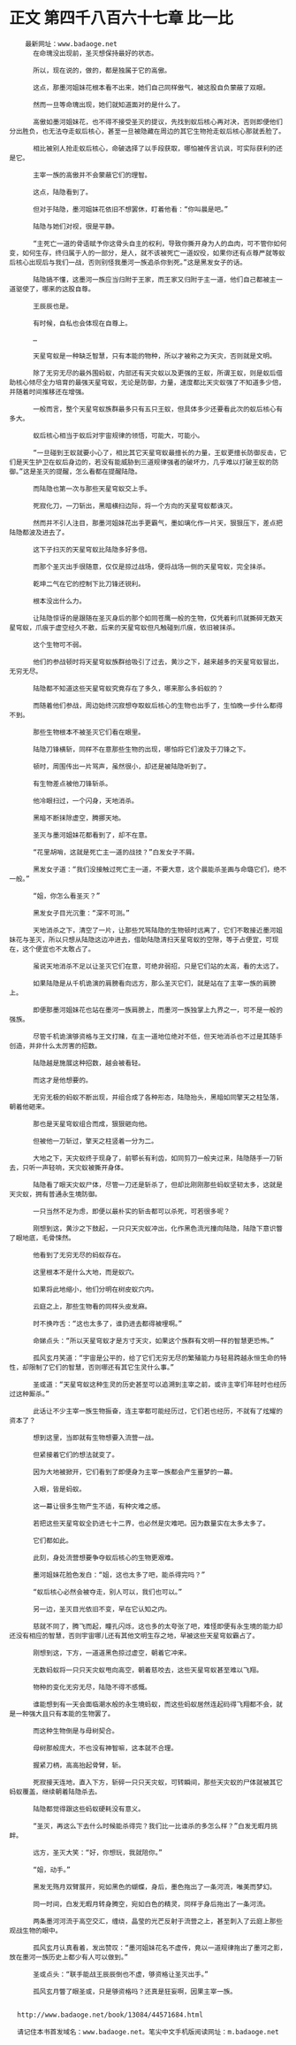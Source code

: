 # 正文 第四千八百六十七章 比一比
        最新网址：www.badaoge.net
          在命瑰没出现前，圣灭想保持最好的状态。
      
          所以，现在说的，做的，都是独属于它的高傲。
      
          这点，那墨河姐妹花根本看不出来，她们自己同样傲气，被这股自负蒙蔽了双眼。
      
          然而一旦等命瑰出现，她们就知道面对的是什么了。
      
          高傲如墨河姐妹花，也不得不接受圣灭的提议，先找到蚁后核心再对决，否则即便他们分出胜负，也无法夺走蚁后核心，甚至一旦被隐藏在周边的其它生物抢走蚁后核心那就丢脸了。
      
          相比被别人抢走蚁后核心，命破选择了以手段获取，哪怕被传言讥讽，可实际获利的还是它。
      
          主宰一族的高傲并不会蒙蔽它们的理智。
      
          这点，陆隐看到了。
      
          但对于陆隐，墨河姐妹花依旧不想罢休，盯着他看：“你叫晨是吧。”
      
          陆隐与她们对视，很是平静。
      
          “主死亡一道的骨语赋予你这骨头自主的权利，导致你撕开身为人的血肉，可不管你如何变，如何生存，终归属于人的一部分，是人，就不该被死亡一道奴役，如果你还有点尊严就等蚁后核心出现后与我们一战，否则别怪我墨河一族追杀你到死。”这是黑发女子的话。
      
          陆隐搞不懂，这墨河一族应当归附于王家，而王家又归附于主一道，他们自己都被主一道驱使了，哪来的这股自尊。
      
          王辰辰也是。
      
          有时候，自私也会体现在自尊上。
      
          …
      
          天星穹蚁是一种缺乏智慧，只有本能的物种，所以才被称之为天灾，否则就是文明。
      
          除了无穷无尽的最外围蚂蚁，内部还有天灾蚁以及更强的王蚁，所谓王蚁，则是蚁后借助核心倾尽全力培育的最强天星穹蚁，无论是防御，力量，速度都比天灾蚁强了不知道多少倍，并随着时间推移还在增强。
      
          一般而言，整个天星穹蚁族群最多只有五只王蚁，但具体多少还要看此次的蚁后核心有多大。
      
          蚁后核心相当于蚁后对宇宙规律的领悟，可能大，可能小。
      
          “一旦碰到王蚁就要小心了，相比其它天星穹蚁最擅长的力量，王蚁更擅长防御反击，它们是天生护卫在蚁后身边的，若没有能威胁到三道规律强者的破坏力，几乎难以打破王蚁的防御。”这是圣灭的提醒，怎么看都在提醒陆隐。
      
          而陆隐也第一次与那些天星穹蚁交上手。
      
          死寂化刀，一刀斩出，黑暗横扫边际，将一个方向的天星穹蚁都诛灭。
      
          然而并不引人注目，那墨河姐妹花出手更霸气，墨如璃化作一片天，狠狠压下，差点把陆隐都波及进去了。
      
          这下子扫灭的天星穹蚁比陆隐多好多倍。
      
          而那个圣灭出手很随意，仅仅是掠过战场，便将战场一侧的天星穹蚁，完全抹杀。
      
          乾坤二气在它的控制下比刀锋还锐利。
      
          根本没出什么力。
      
          让陆隐惊讶的是跟随在圣灭身后的那个如同苍鹰一般的生物，仅凭着利爪就撕碎无数天星穹蚁，爪痕于虚空经久不散，后来的天星穹蚁但凡触碰到爪痕，依旧被抹杀。
      
          这个生物可不弱。
      
          他们的参战顿时将天星穹蚁族群给吸引了过去，黄沙之下，越来越多的天星穹蚁冒出，无穷无尽。
      
          陆隐都不知道这些天星穹蚁究竟存在了多久，哪来那么多蚂蚁的？
      
          而随着他们参战，周边始终沉寂想夺取蚁后核心的生物也出手了，生怕晚一步什么都得不到。
      
          那些生物根本不被圣灭它们看在眼里。
      
          陆隐刀锋横斩，同样不在意那些生物的出现，哪怕将它们波及于刀锋之下。
      
          顿时，周围传出一片骂声，虽然很小，却还是被陆隐听到了。
      
          有生物差点被他刀锋斩杀。
      
          他冷眼扫过，一个闪身，天地消杀。
      
          黑暗不断抹除虚空，腾挪天地。
      
          圣灭与墨河姐妹花都看到了，却不在意。
      
          “花里胡哨，这就是死亡主一道的战技？”白发女子不屑。
      
          黑发女子道：“我们没接触过死亡主一道，不要大意，这个晨能杀圣画与命璐它们，绝不一般。”
      
          “姐，你怎么看圣灭？”
      
          黑发女子目光沉重：“深不可测。”
      
          天地消杀之下，清空了一片，让那些咒骂陆隐的生物顿时远离了，它们不敢接近墨河姐妹花与圣灭，所以只想从陆隐这边冲进去，借助陆隐清扫天星穹蚁的空隙，等于占便宜，可现在，这个便宜也不太敢占了。
      
          虽说天地消杀不足以让圣灭它们在意，可绝非弱招，只是它们站的太高，看的太远了。
      
          如果陆隐是从千机诡演的肩膀看向远方，那么圣灭它们，就是站在了主宰一族的肩膀上。
      
          即便那墨河姐妹花也站在墨河一族肩膀上，而墨河一族独掌上九界之一，可不是一般的强族。
      
          尽管千机诡演够资格与王文打赌，在主一道地位绝对不低，但天地消杀也不过是其随手创造，并非什么太厉害的招数。
      
          陆隐越是施展这种招数，越会被看轻。
      
          而这才是他想要的。
      
          无穷无极的蚂蚁不断出现，并组合成了各种形态，陆隐抬头，黑暗如同擎天之柱坠落，朝着他砸来。
      
          那也是天星穹蚁组合而成，狠狠砸向他。
      
          但被他一刀斩过，擎天之柱竖着一分为二。
      
          大地之下，天灾蚁终于现身了，前鄂长有利齿，如同剪刀一般夹过来，陆隐随手一刀斩去，只听一声轻响，天灾蚁被撕开身体。
      
          陆隐看了眼天灾蚁尸体，尽管一刀还是斩杀了，但却比刚刚那些蚂蚁坚韧太多，这就是天灾蚁，拥有普通永生境防御。
      
          一只当然不足为虑，即便以最朴实的斩击都可以杀死，可若很多呢？
      
          刚想到这，黄沙之下鼓起，一只只天灾蚁冲出，化作黑色流光撞向陆隐，陆隐下意识瞥了眼地底，毛骨悚然。
      
          他看到了无穷无尽的蚂蚁存在。
      
          这里根本不是什么大地，而是蚁穴。
      
          如果将此地缩小，他们分明在树皮蚁穴内。
      
          云庭之上，那些生物看的同样头皮发麻。
      
          时不换咋舌：“这也太多了，谁扔进去都得被埋啊。”
      
          命娣点头：“所以天星穹蚁才是方寸天灾，如果这个族群有文明一样的智慧更恐怖。”
      
          孤风玄月笑道：“宇宙是公平的，给了它们无穷无尽的繁殖能力与轻易跨越永恒生命的特性，却限制了它们的智慧，否则哪还有其它生灵什么事。”
      
          圣或道：“天星穹蚁这种生灵的历史甚至可以追溯到主宰之前，或许主宰们年轻时也经历过这种厮杀。”
      
          此话让不少主宰一族生物振奋，连主宰都可能经历过，它们若也经历，不就有了炫耀的资本了？
      
          想到这里，当即就有生物想要入流营一战。
      
          但紧接着它们的想法就变了。
      
          因为大地被掀开，它们看到了即便身为主宰一族都会产生噩梦的一幕。
      
          入眼，皆是蚂蚁。
      
          这一幕让很多生物产生不适，有种灾难之感。
      
          若把这些天星穹蚁全扔进七十二界，也必然是灾难吧。因为数量实在太多太多了。
      
          它们都如此。
      
          此刻，身处流营想要争夺蚁后核心的生物更艰难。
      
          墨河姐妹花脸色发白：“姐，这也太多了吧，能杀得完吗？”
      
          “蚁后核心必然会被夺走，别人可以，我们也可以。”
      
          另一边，圣灭目光依旧不变，早在它认知之内。
      
          慈就不同了，腾飞而起，瞳孔闪烁，这也多的太夸张了吧，难怪即便有永生境的能力却还没有相应的智慧，否则宇宙哪儿还有其他文明生存之地，早被这些天星穹蚁霸占了。
      
          刚想到这，下方，一道道黑色掠过虚空，朝着它冲来。
      
          无数蚂蚁将一只只天灾蚁甩向高空，朝着慈咬去，这些天星穹蚁甚至难以飞翔。
      
          物种的变化无穷无尽，陆隐不得不感慨。
      
          谁能想到有一天会面临潮水般的永生境蚂蚁，而这些蚂蚁居然连起码得飞翔都不会，就是一种强大且只有本能的生物罢了。
      
          而这种生物倒是与母树契合。
      
          母树那般庞大，不也没有神智嘛，这本就不合理。
      
          握紧刀柄，高高抬起骨臂，斩。
      
          死寂接天连地，直入下方，斩碎一只只天灾蚁，可转瞬间，那些天灾蚁的尸体就被其它蚂蚁覆盖，继续朝着陆隐杀去。
      
          陆隐都觉得跟这些蚂蚁硬耗没有意义。
      
          “圣灭，再这么下去什么时候能杀得完？我们比一比谁杀的多怎么样？”白发无暇月挑衅。
      
          远方，圣灭大笑：“好，你想玩，我就陪你。”
      
          “姐，动手。”
      
          黑发无殇月双臂展开，宛如黑色的蝴蝶，身后，墨色拖出了一条河流，唯美而梦幻。
      
          同一时间，白发无暇月转身腾空，宛如白色的精灵，同样于身后拖出了一条河流。
      
          两条墨河河流于高空交汇，缠绕，晶莹的光芒反射于流营之上，甚至刺入了云庭上那些观战生物的眼中。
      
          孤风玄月认真看着，发出赞叹：“墨河姐妹花名不虚传，竟以一道规律拖出了墨河之影，放在墨河一族历史上都少有人可以做到。”
      
          圣或点头：“联手能战王辰辰倒也不虚，够资格让圣灭出手。”
      
          孤风玄月瞥了眼圣或，只是够资格吗？还真是狂妄啊，因果主宰一族。
      
      
      http://www.badaoge.net/book/13084/44571684.html
      
      请记住本书首发域名：www.badaoge.net。笔尖中文手机版阅读网址：m.badaoge.net